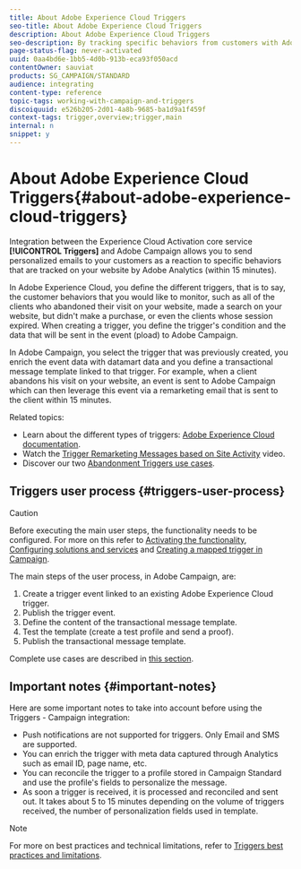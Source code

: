 ```yaml
---
title: About Adobe Experience Cloud Triggers
seo-title: About Adobe Experience Cloud Triggers
description: About Adobe Experience Cloud Triggers
seo-description: By tracking specific behaviors from customers with Adobe Analytics, you can now send personalized emails to your customers in Adobe Campaign.
page-status-flag: never-activated
uuid: 0aa4bd6e-1bb5-4d0b-913b-eca93f050acd
contentOwner: sauviat
products: SG_CAMPAIGN/STANDARD
audience: integrating
content-type: reference
topic-tags: working-with-campaign-and-triggers
discoiquuid: e526b205-2d01-4a8b-9685-ba1d9a1f459f
context-tags: trigger,overview;trigger,main
internal: n
snippet: y
---
```


# About Adobe Experience Cloud Triggers{#about-adobe-experience-cloud-triggers}

Integration between the Experience Cloud Activation core service **[!UICONTROL Triggers]** and Adobe Campaign allows you to send personalized emails to your customers as a reaction to specific behaviors that are tracked on your website by Adobe Analytics (within 15 minutes).

In Adobe Experience Cloud, you define the different triggers, that is to say, the customer behaviors that you would like to monitor, such as all of the clients who abandoned their visit on your website, made a search on your website, but didn't make a purchase, or even the clients whose session expired. When creating a trigger, you define the trigger's condition and the data that will be sent in the event (pload) to Adobe Campaign.

In Adobe Campaign, you select the trigger that was previously created, you enrich the event data with datamart data and you define a transactional message template linked to that trigger. For example, when a client abandons his visit on your website, an event is sent to Adobe Campaign which can then leverage this event via a remarketing email that is sent to the client within 15 minutes.

Related topics:

* Learn about the different types of triggers: [Adobe Experience Cloud documentation](https://marketing.adobe.com/resources/help/en_US/mcloud/triggers.html).
* Watch the [Trigger Remarketing Messages based on Site Activity](https://helpx.adobe.com/marketing-cloud/how-to/email-marketing.html#step-two) video.
* Discover our two [Abandonment Triggers use cases](../../integrating/using/abandonment-triggers-use-cases.md).

## Triggers user process {#triggers-user-process}

>[!CAUTION]
>
>Before executing the main user steps, the functionality needs to be configured. For more on this refer to [Activating the functionality](../../integrating/using/configuring-triggers-in-experience-cloud.md#activating-the-functionality), [Configuring solutions and services](../../integrating/using/configuring-triggers-in-experience-cloud.md#configuring-solutions-and-services) and [Creating a mapped trigger in Campaign](../../integrating/using/using-triggers-in-campaign.md#creating-a-mapped-trigger-in-campaign).

The main steps of the user process, in Adobe Campaign, are:

1. Create a trigger event linked to an existing Adobe Experience Cloud trigger.
1. Publish the trigger event.
1. Define the content of the transactional message template.
1. Test the template (create a test profile and send a proof).
1. Publish the transactional message template.

Complete use cases are described in [this section](../../integrating/using/abandonment-triggers-use-cases.md).

## Important notes {#important-notes}

Here are some important notes to take into account before using the Triggers - Campaign integration:

* Push notifications are not supported for triggers. Only Email and SMS are supported.
* You can enrich the trigger with meta data captured through Analytics such as email ID, page name, etc.
* You can reconcile the trigger to a profile stored in Campaign Standard and use the profile's fields to personalize the message.
* As soon a trigger is received, it is processed and reconciled and sent out. It takes about 5 to 15 minutes depending on the volume of triggers received, the number of personalization fields used in template.

>[!NOTE]
>
>For more on best practices and technical limitations, refer to [Triggers best practices and limitations](../../integrating/using/configuring-triggers-in-experience-cloud.md#triggers-best-practices-and-limitations).

